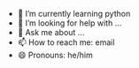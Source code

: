 - 🌱 I’m currently learning python
- 🤔 I’m looking for help with ...
- 💬 Ask me about ...
- 📫 How to reach me: email
- 😄 Pronouns: he/him

